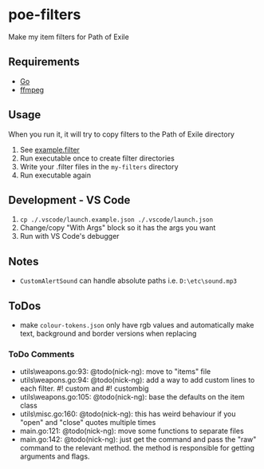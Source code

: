 # poe-filters
Make my item filters for Path of Exile

## Requirements

- [Go](https://go.dev/)
- [ffmpeg](https://ffmpeg.org/)

## Usage

When you run it, it will try to copy filters to the Path of Exile directory

1. See [example.filter](https://github.com/nick-ng/poe-filters/blob/main/my-filters/example.filter)
2. Run executable once to create filter directories
3. Write your .filter files in the `my-filters` directory
4. Run executable again

## Development - VS Code
1. `cp ./.vscode/launch.example.json ./.vscode/launch.json`
2. Change/copy "With Args" block so it has the args you want
3. Run with VS Code's debugger

## Notes

- `CustomAlertSound` can handle absolute paths i.e. `D:\etc\sound.mp3`

## ToDos

- make `colour-tokens.json` only have rgb values and automatically make text, background and border versions when replacing

### ToDo Comments

- utils\weapons.go:93: @todo(nick-ng): move to "items" file
- utils\weapons.go:94: @todo(nick-ng): add a way to add custom lines to each filter. #! custom and #! custombig
- utils\weapons.go:105: @todo(nick-ng): base the defaults on the item class
- utils\misc.go:160: @todo(nick-ng): this has weird behaviour if you "open" and "close" quotes multiple times
- main.go:121: @todo(nick-ng): move some functions to separate files
- main.go:142: @todo(nick-ng): just get the command and pass the "raw" command to the relevant method. the method is responsible for getting arguments and flags.
